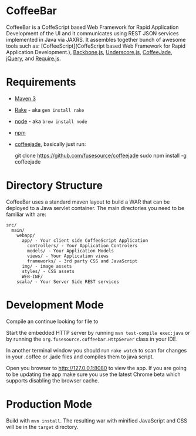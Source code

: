 # CoffeeBar

CoffeeBar is a CoffeScript based Web Framework for Rapid Application Development of the UI and it 
communicates using REST JSON services implemented in Java via JAXRS.  It assembles 
together bunch of awesome tools such as: 
[CoffeeScript](CoffeScript based Web Framework for Rapid Application Development.), 
[Backbone.js](http://documentcloud.github.com/backbone/), 
[Underscore.js](http://documentcloud.github.com/underscore/), 
[CoffeeJade](https://github.com/fusesource/coffeejade),
[jQuery](http://jquery.com/),
and [Require.js](http://requirejs.org/).

# Requirements

* [Maven 3](http://maven.apache.org/download.html)
* [Rake](http://rake.rubyforge.org/) - aka `gem install rake`
* [node](http://nodejs.org/) - aka `brew install node`
* [npm](http://npmjs.org/)
* [coffeejade](https://github.com/fusesource/coffeejade), basically just run:


    git clone https://github.com/fusesource/coffeejade
    sudo npm install -g coffeejade

# Directory Structure

CoffeeBar uses a standard maven layout to build a WAR that can be deployed
to a Java servlet container.  The main directories you need to be familiar with
are:

    src/
      main/
        webapp/
          app/ - Your client side CoffeeScript Application
            controllers/ - Your Application Controlers
            models/ - Your Application Models
            views/ - Your Application views
            frameworks/ - 3rd party CSS and JavaScript
          img/ - image assets
          styles/ - CSS assets
          WEB-INF/ 
        scala/ - Your Server Side REST services

# Development Mode

Compile an continue looking for file to 

Start the embedded HTTP server by running `mvn test-compile exec:java` or by
running the `org.fusesource.coffeebar.HttpServer` class in your IDE.

In another terminal window you should run `rake watch` to scan for changes
in your .coffee or .jade files and compiles them to java script.

Open you browser to http://127.0.0.1:8080 to view the app.  If you are going
to be updating the app make sure you use the latest Chrome beta which supports
disabling the browser cache.  

# Production Mode

Build with `mvn install`.  The resulting war with minified JavaScript and CSS will
be in the `target` directory.

